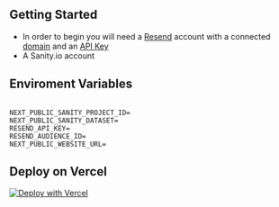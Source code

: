

## Getting Started

- In order to begin you will need a [Resend](https://resend.com) account with a connected [domain](https://resend.com/domains) and an [API Key](https://resend.com/api-keys)
- A Sanity.io account


## Enviroment Variables
```

NEXT_PUBLIC_SANITY_PROJECT_ID=
NEXT_PUBLIC_SANITY_DATASET=
RESEND_API_KEY=
RESEND_AUDIENCE_ID=
NEXT_PUBLIC_WEBSITE_URL=

```
## Deploy on Vercel

[![Deploy with Vercel](https://vercel.com/button)](https://vercel.com/new/clone?repository-url=https%3A%2F%2Fgithub.com%2Fmematthew123%2Fresend-sanity-solution&env=NEXT_PUBLIC_SANITY_PROJECT_ID,NEXT_PUBLIC_SANITY_DATASET,RESEND_API_KEY,RESEND_AUDIENCE_ID,NEXT_PUBLIC_WEBSITE_URL&project-name=sanity-resend&repository-name=sanity-resend)